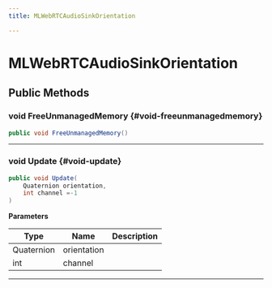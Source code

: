```yaml
---
title: MLWebRTCAudioSinkOrientation

---
```


# MLWebRTCAudioSinkOrientation










## Public Methods

### void FreeUnmanagedMemory {#void-freeunmanagedmemory}

```csharp
public void FreeUnmanagedMemory()
```






-----------

### void Update {#void-update}

```csharp
public void Update(
    Quaternion orientation,
    int channel =-1
)
```


**Parameters**

| Type | Name  | Description  | 
|--|--|--|
| Quaternion |orientation||
| int |channel||






-----------



